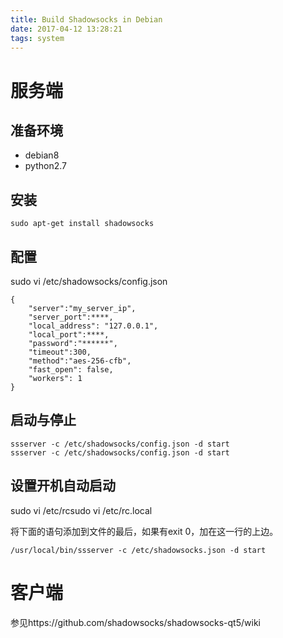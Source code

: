 ```yaml
---
title: Build Shadowsocks in Debian
date: 2017-04-12 13:28:21
tags: system
---
```


# 服务端
## 准备环境
* debian8
* python2.7

## 安装
```
sudo apt-get install shadowsocks
```
<!-- more -->
## 配置
sudo vi  /etc/shadowsocks/config.json
```
{
    "server":"my_server_ip",
    "server_port":****,
    "local_address": "127.0.0.1",
    "local_port":****,
    "password":"******",
    "timeout":300,
    "method":"aes-256-cfb",
    "fast_open": false,
    "workers": 1
}
```
## 启动与停止
```
ssserver -c /etc/shadowsocks/config.json -d start
ssserver -c /etc/shadowsocks/config.json -d start
```

## 设置开机自动启动
 sudo vi /etc/rcsudo vi /etc/rc.local

将下面的语句添加到文件的最后，如果有exit 0，加在这一行的上边。
```
/usr/local/bin/ssserver -c /etc/shadowsocks.json -d start
```

# 客户端
参见https://github.com/shadowsocks/shadowsocks-qt5/wiki

